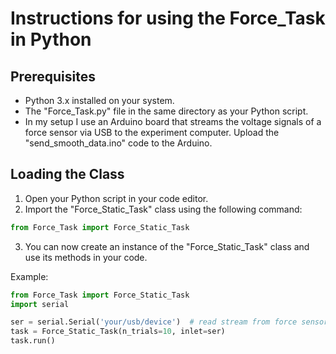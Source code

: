 # Instructions for using the Force_Task in Python

## Prerequisites
- Python 3.x installed on your system.
- The "Force_Task.py" file in the same directory as your Python script.
- In my setup I use an Arduino board that streams the voltage signals of a force sensor via USB to the experiment computer. Upload the "send_smooth_data.ino" code to the Arduino.

## Loading the Class
1. Open your Python script in your code editor.
2. Import the "Force_Static_Task" class using the following command:

```python
from Force_Task import Force_Static_Task
```

3. You can now create an instance of the "Force_Static_Task" class and use its methods in your code.

Example:
```python
from Force_Task import Force_Static_Task
import serial

ser = serial.Serial('your/usb/device')  # read stream from force sensor
task = Force_Static_Task(n_trials=10, inlet=ser)
task.run()
```
